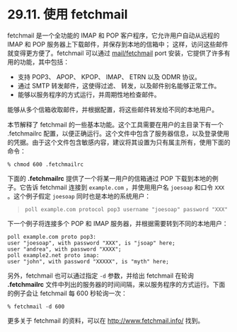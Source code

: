 # 29.11. 使用 fetchmail

fetchmail 是一个全功能的 IMAP 和 POP 客户程序，它允许用户自动从远程的 IMAP 和 POP 服务器上下载邮件，并保存到本地的信箱中； 这样，访问这些邮件就变得更方便了。fetchmail 可以通过 [mail/fetchmail](https://cgit.freebsd.org/ports/tree/mail/fetchmail/pkg-descr) port 安装，它提供了许多有用的功能，其中包括：

- 支持 POP3、 APOP、 KPOP、 IMAP、 ETRN 以及 ODMR 协议。
- 通过 SMTP 转发邮件，这使得过滤、 转发，以及邮件别名能够正常工作。
- 能够以服务程序的方式运行，并周期性地检查邮件。

能够从多个信箱收取邮件，并根据配置，将这些邮件转发给不同的本地用户。

本节解释了 fetchmail 的一些基本功能。这个工具需要在用户的主目录下有一个 .fetchmailrc 配置，以便正确运行。这个文件中包含了服务器信息，以及登录使用的凭据。由于这个文件包含敏感内容，建议将其设置为只有属主所有，使用下面的命令：

```
% chmod 600 .fetchmailrc
```

下面的 **.fetchmailrc** 提供了一个将某一用户的信箱通过 POP 下载到本地的例子。它告诉 fetchmail 连接到 `example.com` ，并使用用户名 `joesoap` 和口令 `XXX` 。这个例子假定 `joesoap` 同时也是本地的系统用户：

> ```
> poll example.com protocol pop3 username "joesoap" password "XXX"
> ```

下一个例子将连接多个 POP 和 IMAP 服务器，并根据需要转到不同的本地用户：

```
poll example.com proto pop3:
user "joesoap", with password "XXX", is "jsoap" here;
user "andrea", with password "XXXX";
poll example2.net proto imap:
user "john", with password "XXXXX", is "myth" here;
```

另外，fetchmail 也可以通过指定 `-d` 参数，并给出 fetchmail 在轮询 **.fetchmailrc** 文件中列出的服务器的时间间隔，来以服务程序的方式运行。下面的例子会让 fetchmail 每 600 秒轮询一次：

```
% fetchmail -d 600
```

更多关于 fetchmail 的资料，可以在 <http://www.fetchmail.info/> 找到。
